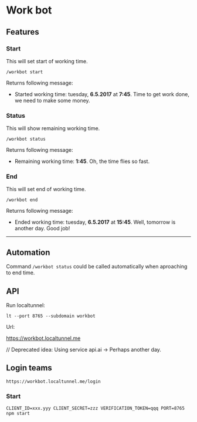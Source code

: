 # Work bot

## Features

### Start

This will set start of working time.

```
/workbot start
```

Returns following message:
- Started working time: tuesday, **6.5.2017** at **7:45**. Time to get work done, we need to make some money.

### Status

This will show remaining working time.

```
/workbot status
```

Returns following message:
- Remaining working time: **1:45**. Oh, the time flies so fast.

### End

This will set end of working time.

```
/workbot end
```

Returns following message:
- Ended working time: tuesday, **6.5.2017** at **15:45**. Well, tomorrow is another day. Good job!

---

## Automation

Command `/workbot status` could be called automatically when aproaching to end time.

## API

Run localtunnel:

```
lt --port 8765 --subdomain workbot
```

Url:

https://workbot.localtunnel.me

// Deprecated idea: Using service api.ai -> Perhaps another day.

## Login teams

```
https://workbot.localtunnel.me/login
```

### Start

```
CLIENT_ID=xxx.yyy CLIENT_SECRET=zzz VERIFICATION_TOKEN=qqq PORT=8765 npm start
```